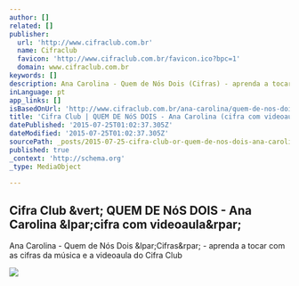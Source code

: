```yaml
---
author: []
related: []
publisher:
  url: 'http://www.cifraclub.com.br'
  name: Cifraclub
  favicon: 'http://www.cifraclub.com.br/favicon.ico?bpc=1'
  domain: www.cifraclub.com.br
keywords: []
description: Ana Carolina - Quem de Nós Dois (Cifras) - aprenda a tocar com as cifras da música e a videoaula do Cifra Club
inLanguage: pt
app_links: []
isBasedOnUrl: 'http://www.cifraclub.com.br/ana-carolina/quem-de-nos-dois-versao-acustica-/#tone=-1'
title: 'Cifra Club | QUEM DE NóS DOIS - Ana Carolina (cifra com videoaula)'
datePublished: '2015-07-25T01:02:37.305Z'
dateModified: '2015-07-25T01:02:37.305Z'
sourcePath: _posts/2015-07-25-cifra-club-or-quem-de-nos-dois-ana-carolina-cifra-com-vide.md
published: true
_context: 'http://schema.org'
_type: MediaObject

---
```

<article style=""><h1>Cifra Club &amp;vert; QUEM DE NóS DOIS - Ana Carolina &amp;lpar;cifra com videoaula&amp;rpar;</h1><p>Ana Carolina - Quem de Nós Dois &amp;lpar;Cifras&amp;rpar; - aprenda a tocar com as cifras da música e a videoaula do Cifra Club</p><img src="http://sscdn.trrsf.com/uploadfile/letras/fotos/8/f/3/d/8f3d9a89b4c60e0cacc44098669ed9d4.jpg" /></article>